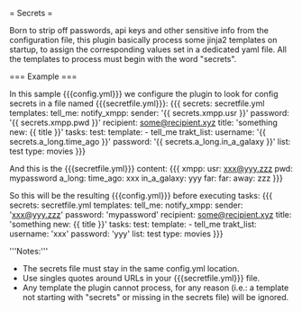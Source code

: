 = Secrets =

Born to strip off passwords, api keys and other sensitive info from the configuration file, this plugin basically process some jinja2 templates on startup, to assign the corresponding values set in a dedicated yaml file.
All the templates to process must begin with the word "secrets".

=== Example ===

In this sample {{{config.yml}}} we configure the plugin to look for config secrets in a file named {{{secretfile.yml}}}:
{{{
secrets: secretfile.yml
templates:
  tell_me:
    notify_xmpp:
      sender: '{{ secrets.xmpp.usr }}'
      password: '{{ secrets.xmpp.pwd }}'
      recipient: some@recipient.xyz
      title: 'something new: {{ title }}'
tasks:
  test:
    template:
      - tell_me
    trakt_list:
      username: '{{ secrets.a_long.time_ago }}'
      password: '{{ secrets.a_long.in_a_galaxy }}'
      list: test
      type: movies
}}}

And this is the {{{secretfile.yml}}} content:
{{{
xmpp:
  usr: xxx@yyy.zzz
  pwd: mypassword
a_long:
  time_ago: xxx
  in_a_galaxy: yyy
  far:
    far:
      away: zzz
}}}

So this will be the resulting {{{config.yml}}} before executing tasks:
{{{
secrets: secretfile.yml
templates:
  tell_me:
    notify_xmpp:
      sender: 'xxx@yyy.zzz'
      password: 'mypassword'
      recipient: some@recipient.xyz
      title: 'something new: {{ title }}'
tasks:
  test:
    template:
      - tell_me
    trakt_list:
      username: 'xxx'
      password: 'yyy'
      list: test
      type: movies
}}}

'''Notes:'''
- The secrets file must stay in the same config.yml location.
- Use singles quotes around URLs in your {{{secretfile.yml}}} file.
- Any template the plugin cannot process, for any reason (i.e.: a template not starting with "secrets" or missing in the secrets file) will be ignored.
